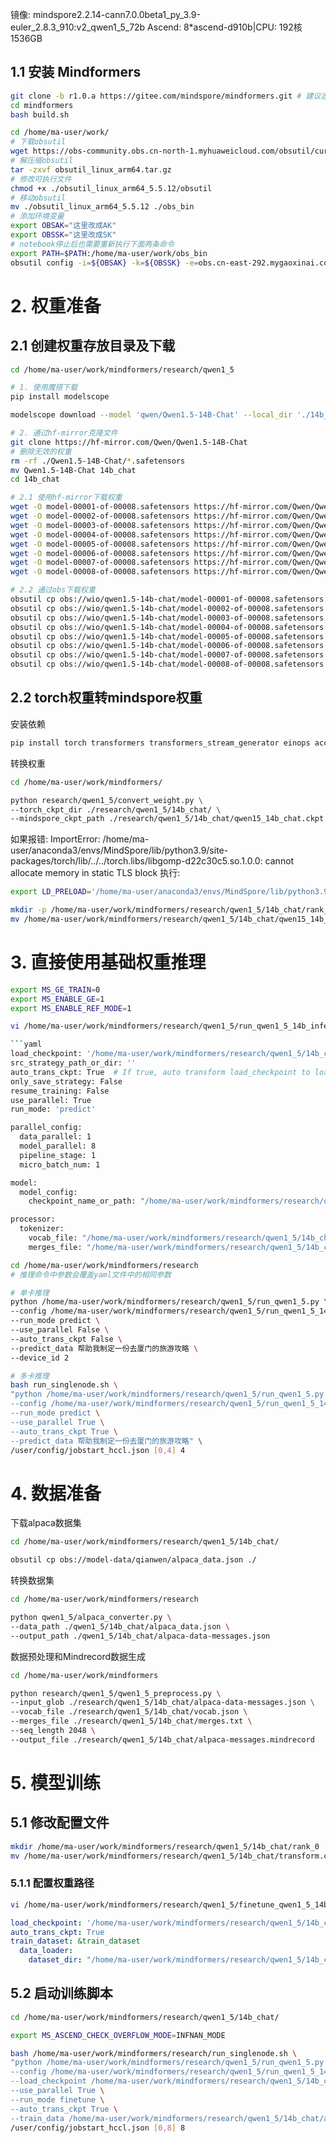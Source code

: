 镜像: mindspore2.2.14-cann7.0.0beta1_py_3.9-euler_2.8.3_910:v2_qwen1_5_72b
Ascend: 8*ascend-d910b|CPU: 192核 1536GB



## 1.1 安装 Mindformers

```bash
git clone -b r1.0.a https://gitee.com/mindspore/mindformers.git # 建议选这个版本
cd mindformers
bash build.sh

cd /home/ma-user/work/
# 下载obsutil
wget https://obs-community.obs.cn-north-1.myhuaweicloud.com/obsutil/current/obsutil_linux_arm64.tar.gz
# 解压缩obsutil
tar -zxvf obsutil_linux_arm64.tar.gz
# 修改可执行文件
chmod +x ./obsutil_linux_arm64_5.5.12/obsutil
# 移动obsutil
mv ./obsutil_linux_arm64_5.5.12 ./obs_bin
# 添加环境变量
export OBSAK="这里改成AK"
export OBSSK="这里改成SK"
# notebook停止后也需要重新执行下面两条命令
export PATH=$PATH:/home/ma-user/work/obs_bin
obsutil config -i=${OBSAK} -k=${OBSSK} -e=obs.cn-east-292.mygaoxinai.com

```

# 2. 权重准备

## 2.1 创建权重存放目录及下载
```bash
cd /home/ma-user/work/mindformers/research/qwen1_5

# 1. 使用魔搭下载
pip install modelscope

modelscope download --model 'qwen/Qwen1.5-14B-Chat' --local_dir './14b_chat'

# 2. 通过hf-mirror克隆文件
git clone https://hf-mirror.com/Qwen/Qwen1.5-14B-Chat
# 删除无效的权重
rm -rf ./Qwen1.5-14B-Chat/*.safetensors
mv Qwen1.5-14B-Chat 14b_chat
cd 14b_chat

# 2.1 使用hf-mirror下载权重
wget -O model-00001-of-00008.safetensors https://hf-mirror.com/Qwen/Qwen1.5-14B-Chat/resolve/main/model-00001-of-00008.safetensors?download=true
wget -O model-00002-of-00008.safetensors https://hf-mirror.com/Qwen/Qwen1.5-14B-Chat/resolve/main/model-00002-of-00008.safetensors?download=true
wget -O model-00003-of-00008.safetensors https://hf-mirror.com/Qwen/Qwen1.5-14B-Chat/resolve/main/model-00003-of-00008.safetensors?download=true
wget -O model-00004-of-00008.safetensors https://hf-mirror.com/Qwen/Qwen1.5-14B-Chat/resolve/main/model-00004-of-00008.safetensors?download=true
wget -O model-00005-of-00008.safetensors https://hf-mirror.com/Qwen/Qwen1.5-14B-Chat/resolve/main/model-00005-of-00008.safetensors?download=true
wget -O model-00006-of-00008.safetensors https://hf-mirror.com/Qwen/Qwen1.5-14B-Chat/resolve/main/model-00006-of-00008.safetensors?download=true
wget -O model-00007-of-00008.safetensors https://hf-mirror.com/Qwen/Qwen1.5-14B-Chat/resolve/main/model-00007-of-00008.safetensors?download=true
wget -O model-00008-of-00008.safetensors https://hf-mirror.com/Qwen/Qwen1.5-14B-Chat/resolve/main/model-00008-of-00008.safetensors?download=true

# 2.2 通过obs下载权重
obsutil cp obs://wio/qwen1.5-14b-chat/model-00001-of-00008.safetensors ./
obsutil cp obs://wio/qwen1.5-14b-chat/model-00002-of-00008.safetensors ./
obsutil cp obs://wio/qwen1.5-14b-chat/model-00003-of-00008.safetensors ./
obsutil cp obs://wio/qwen1.5-14b-chat/model-00004-of-00008.safetensors ./
obsutil cp obs://wio/qwen1.5-14b-chat/model-00005-of-00008.safetensors ./
obsutil cp obs://wio/qwen1.5-14b-chat/model-00006-of-00008.safetensors ./
obsutil cp obs://wio/qwen1.5-14b-chat/model-00007-of-00008.safetensors ./
obsutil cp obs://wio/qwen1.5-14b-chat/model-00008-of-00008.safetensors ./

```

## 2.2 torch权重转mindspore权重

安装依赖
```bash
pip install torch transformers transformers_stream_generator einops accelerate
```

转换权重
```bash
cd /home/ma-user/work/mindformers/

python research/qwen1_5/convert_weight.py \
--torch_ckpt_dir ./research/qwen1_5/14b_chat/ \
--mindspore_ckpt_path ./research/qwen1_5/14b_chat/qwen15_14b_chat.ckpt

```

如果报错:
ImportError: /home/ma-user/anaconda3/envs/MindSpore/lib/python3.9/site-packages/torch/lib/../../torch.libs/libgomp-d22c30c5.so.1.0.0: cannot allocate memory in static TLS block
执行:
```bash
export LD_PRELOAD='/home/ma-user/anaconda3/envs/MindSpore/lib/python3.9/site-packages/torch.libs/libgomp-4dbbc2f2.so.1.0.0'
```

```bash
mkdir -p /home/ma-user/work/mindformers/research/qwen1_5/14b_chat/rank_0/
mv /home/ma-user/work/mindformers/research/qwen1_5/14b_chat/qwen15_14b_chat.ckpt /home/ma-user/work/mindformers/research/qwen1_5/14b_chat/rank_0/

```

# 3. 直接使用基础权重推理

```bash
export MS_GE_TRAIN=0
export MS_ENABLE_GE=1
export MS_ENABLE_REF_MODE=1

vi /home/ma-user/work/mindformers/research/qwen1_5/run_qwen1_5_14b_infer.yaml

```yaml
load_checkpoint: '/home/ma-user/work/mindformers/research/qwen1_5/14b_chat/rank_0/qwen15_14b_chat.ckpt'
src_strategy_path_or_dir: ''
auto_trans_ckpt: True  # If true, auto transform load_checkpoint to load in distributed model
only_save_strategy: False
resume_training: False
use_parallel: True
run_mode: 'predict'

parallel_config:
  data_parallel: 1
  model_parallel: 8
  pipeline_stage: 1
  micro_batch_num: 1

model:
  model_config:
    checkpoint_name_or_path: "/home/ma-user/work/mindformers/research/qwen1_5/14b_chat/rank_0/qwen15_14b_chat.ckpt"

processor:
  tokenizer:
    vocab_file: "/home/ma-user/work/mindformers/research/qwen1_5/14b_chat/vocab.json"
    merges_file: "/home/ma-user/work/mindformers/research/qwen1_5/14b_chat/merges.txt"
```

```bash
cd /home/ma-user/work/mindformers/research
# 推理命令中参数会覆盖yaml文件中的相同参数

# 单卡推理
python /home/ma-user/work/mindformers/research/qwen1_5/run_qwen1_5.py \
--config /home/ma-user/work/mindformers/research/qwen1_5/run_qwen1_5_14b_infer.yaml \
--run_mode predict \
--use_parallel False \
--auto_trans_ckpt False \
--predict_data 帮助我制定一份去厦门的旅游攻略 \
--device_id 2

# 多卡推理
bash run_singlenode.sh \
"python /home/ma-user/work/mindformers/research/qwen1_5/run_qwen1_5.py \
--config /home/ma-user/work/mindformers/research/qwen1_5/run_qwen1_5_14b_infer.yaml \
--run_mode predict \
--use_parallel True \
--auto_trans_ckpt True \
--predict_data 帮助我制定一份去厦门的旅游攻略" \
/user/config/jobstart_hccl.json [0,4] 4

```

# 4. 数据准备

下载alpaca数据集

```bash
cd /home/ma-user/work/mindformers/research/qwen1_5/14b_chat/

obsutil cp obs://model-data/qianwen/alpaca_data.json ./

```

转换数据集

```bash
cd /home/ma-user/work/mindformers/research

python qwen1_5/alpaca_converter.py \
--data_path ./qwen1_5/14b_chat/alpaca_data.json \
--output_path ./qwen1_5/14b_chat/alpaca-data-messages.json

```

数据预处理和Mindrecord数据生成

```bash
cd /home/ma-user/work/mindformers

python research/qwen1_5/qwen1_5_preprocess.py \
--input_glob ./research/qwen1_5/14b_chat/alpaca-data-messages.json \
--vocab_file ./research/qwen1_5/14b_chat/vocab.json \
--merges_file ./research/qwen1_5/14b_chat/merges.txt \
--seq_length 2048 \
--output_file ./research/qwen1_5/14b_chat/alpaca-messages.mindrecord

```

# 5. 模型训练

## 5.1 修改配置文件

```bash
mkdir /home/ma-user/work/mindformers/research/qwen1_5/14b_chat/rank_0
mv /home/ma-user/work/mindformers/research/qwen1_5/14b_chat/transform.ckpt /home/ma-user/work/mindformers/research/qwen1_5/14b_chat/rank_0/
```
### 5.1.1 配置权重路径

```bash
vi /home/ma-user/work/mindformers/research/qwen1_5/finetune_qwen1_5_14b.yaml
```

```yaml
load_checkpoint: '/home/ma-user/work/mindformers/research/qwen1_5/14b_chat/'
auto_trans_ckpt: True
train_dataset: &train_dataset
  data_loader:
    dataset_dir: "/home/ma-user/work/mindformers/research/qwen1_5/14b_chat/alpaca-messages.mindrecord"
```
## 5.2 启动训练脚本

```bash
cd /home/ma-user/work/mindformers/research/qwen1_5/14b_chat/

export MS_ASCEND_CHECK_OVERFLOW_MODE=INFNAN_MODE

bash /home/ma-user/work/mindformers/research/run_singlenode.sh \
"python /home/ma-user/work/mindformers/research/qwen1_5/run_qwen1_5.py \
--config /home/ma-user/work/mindformers/research/qwen1_5/run_qwen1_5_14b_lora.yaml \
--load_checkpoint /home/ma-user/work/mindformers/research/qwen1_5/14b_chat/ \
--use_parallel True \
--run_mode finetune \
--auto_trans_ckpt True \
--train_data /home/ma-user/work/mindformers/research/qwen1_5/14b_chat/alpaca-messages.mindrecord" \
/user/config/jobstart_hccl.json [0,8] 8

```

